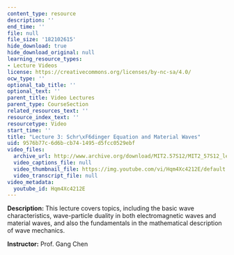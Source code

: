 ```yaml
---
content_type: resource
description: ''
end_time: ''
file: null
file_size: '182102615'
hide_download: true
hide_download_original: null
learning_resource_types:
- Lecture Videos
license: https://creativecommons.org/licenses/by-nc-sa/4.0/
ocw_type: ''
optional_tab_title: ''
optional_text: ''
parent_title: Video Lectures
parent_type: CourseSection
related_resources_text: ''
resource_index_text: ''
resourcetype: Video
start_time: ''
title: "Lecture 3: Schr\xF6dinger Equation and Material Waves"
uid: 9576b77c-6d6b-cb74-1495-d5fcc0529ebf
video_files:
  archive_url: http://www.archive.org/download/MIT2.57S12/MIT2_57S12_lec03_300k.mp4
  video_captions_file: null
  video_thumbnail_file: https://img.youtube.com/vi/Hqm4Xc4212E/default.jpg
  video_transcript_file: null
video_metadata:
  youtube_id: Hqm4Xc4212E
---
```


**Description:** This lecture covers topics, including the basic wave characteristics, wave-particle duality in both electromagnetic waves and material waves, and also the fundamentals in the mathematical description of wave mechanics.

**Instructor:** Prof. Gang Chen

